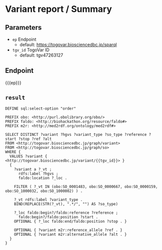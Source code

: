 # Variant report / Summary

## Parameters

* `ep` Endpoint
  * default: https://togovar.biosciencedbc.jp/sparql
* `tgv_id` TogoVar ID
  * default: tgv47263127

## Endpoint

{{{ep}}}

## `result`

```sparql
DEFINE sql:select-option "order"

PREFIX obo: <http://purl.obolibrary.org/obo/>
PREFIX faldo: <http://biohackathon.org/resource/faldo#>
PREFIX m2r: <http://med2rdf.org/ontology/med2rdf#>

SELECT DISTINCT ?variant ?hgvs ?variant_type ?so_type ?reference ?start ?stop ?ref ?alt
FROM <http://togovar.biosciencedbc.jp/graph/variant>
FROM <http://togovar.biosciencedbc.jp/graph/so>
WHERE {
  VALUES ?variant { <http://togovar.biosciencedbc.jp/variant/{{tgv_id}}> }
  {
    ?variant a ?_vt ;
      rdfs:label ?hgvs ;
      faldo:location ?_loc .

    FILTER ( ?_vt IN (obo:SO_0001483, obo:SO_0000667, obo:SO_0000159, obo:SO_1000032, obo:SO_1000002) ) .

    ?_vt rdfs:label ?variant_type .
    BIND(REPLACE(STR(?_vt), ".*/", "") AS ?so_type)

    ?_loc faldo:begin?/faldo:reference ?reference ;
      faldo:begin?/faldo:position ?start .
    OPTIONAL { ?_loc faldo:end/faldo:position ?stop . }

    OPTIONAL { ?variant m2r:reference_allele ?ref . }
    OPTIONAL { ?variant m2r:alternative_allele ?alt . }
  }
}
```
